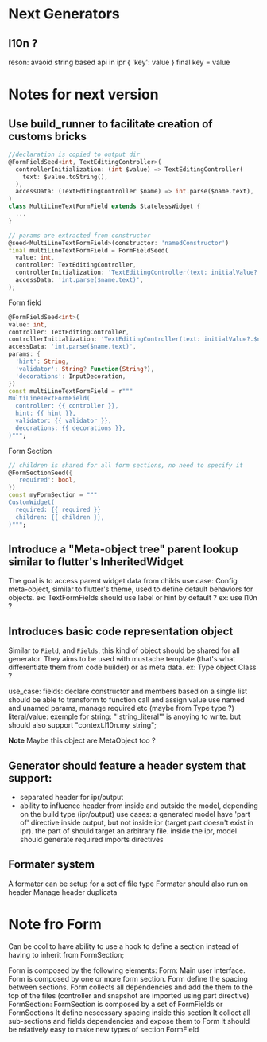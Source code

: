 # Next Generators

## l10n ?
reson: avaoid string based api in ipr
{
  'key': value
}
final key = value

# Notes for next version

## Use build_runner to facilitate creation of customs bricks


```dart
//declaration is copied to output dir
@FormFieldSeed<int, TextEditingController>(
  controllerInitialization: (int $value) => TextEditingController(
    text: $value.toString(),
  ),
  accessData: (TextEditingController $name) => int.parse($name.text),
)
class MultiLineTextFormField extends StatelessWidget {
  ...
}
```

```dart
// params are extracted from constructor
@seed<MultiLineTextFormField>(constructor: 'namedConstructor')
final multiLineTextFormField = FormFieldSeed(
  value: int,
  controller: TextEditingController,
  controllerInitialization: 'TextEditingController(text: initialValue?.$name.toString(),)',
  accessData: 'int.parse($name.text)',
);
```

Form field
```dart
@FormFieldSeed<int>(
value: int,
controller: TextEditingController,
controllerInitialization: 'TextEditingController(text: initialValue?.$name.toString(),)',
accessData: 'int.parse($name.text)',
params: {
  'hint': String,
  'validator': String? Function(String?),
  'decorations': InputDecoration,
})
const multiLineTextFormField = r"""
MultiLineTextFormField(
  controller: {{ controller }},
  hint: {{ hint }},
  validator: {{ validator }},
  decorations: {{ decorations }},
)""";
```

Form Section
```dart
// children is shared for all form sections, no need to specify it
@FormSectionSeed({
  'required': bool,
})
const myFormSection = """
CustomWidget(
  required: {{ required }}
  children: {{ children }},
)""";
```

## Introduce a "Meta-object tree" parent lookup similar to flutter's InheritedWidget
The goal is to access parent widget data from childs
use case:
  Config meta-object, similar to flutter's theme, used to define default behaviors for objects.
  ex: TextFormFields should use label or hint by default ?
  ex: use l10n ?

## Introduces basic code representation object
Similar to `Field`, and `Fields`, this kind of object should be shared for all generator.
They aims to be used with mustache template (that's what differentiate them from code builder) or as meta data.
ex:
  Type object
  Class ?

use_case:
  fields:
    declare constructor and members based on a single list
    should be able to transform to function call and assign value
    use named and unamed params,
    manage required etc (maybe from Type type ?)
  literal/value:
    exemple for string: "'string_literal'" is anoying to write. but should also support "context.l10n.my_string";

**Note**
Maybe this object are MetaObject too ?

## Generator should feature a header system that support:
  - separated header for ipr/output
  - ability to influence header from inside and outside the model, depending on the build type (ipr/output)
use cases:
a generated model have 'part of' directive inside output, but not inside ipr (target part doesn't exist in ipr).
the part of should target an arbitrary file.
inside the ipr, model should generate required imports directives

## Formater system
A formater can be setup for a set of file type
Formater should also run on header
Manage header duplicata

# Note fro Form
Can be cool to have ability to use a hook to define a section instead of having to inherit from FormSection;

Form is composed by the following elements:
  Form:
    Main user interface.
    Form is composed by one or more form section.
    Form define the spacing between sections.
    Form collects all dependencies and add the them to the top of the files (controller and snapshot are imported using part directive)
  FormSection:
    FormSection is composed by a set of FormFields or FormSections
    It define nescessary spacing inside this section
    It collect all sub-sections and fields dependencies and expose them to Form
    It should be relatively easy to make new types of section
  FormField